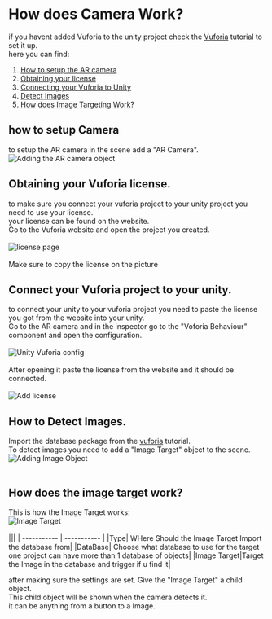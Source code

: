 # How does Camera Work?
if you havent added Vuforia to the unity project check the [Vuforia](VUFORIA.md) tutorial to set it up.  
here you can find:  
1. [How to setup the AR camera](#Setup)  
2. [Obtaining your license](#License)
3. [Connecting your Vuforia to Unity](#Connect)
4. [Detect Images](#AddImage)
5. [How does Image Targeting Work?](#ImageTarget)


<a name = "Setup"></a>
## how to setup Camera  
to setup the AR camera in the scene add a "AR Camera".  
![Adding the AR camera object](https://cdn.discordapp.com/attachments/643913270746677269/981493227607711794/unknown.png)  

<a name = "License"></a>
## Obtaining your Vuforia license.

to make sure you connect your vuforia project to your unity project you need to use your license.  
your license can be found on the website.  
Go to the Vuforia website and open the project you created.  
</br>
![license page](https://cdn.discordapp.com/attachments/643913270746677269/981507594143273041/unknown.png)  
</br>
Make sure to copy the license on the picture 

<a name= "Connect"></a>
## Connect your Vuforia project to your unity.  

to connect your unity to your vuforia project you need to paste the license you got from the website into your unity.  
Go to the AR camera and in the inspector go to the "Voforia Behaviour" component and open the configuration.  
</br>
![Unity Vuforia config](https://cdn.discordapp.com/attachments/643913270746677269/981505902031036426/unknown.png)  
</br>
After opening it paste the license from the website and it should be connected.  
</br>
![Add license](https://cdn.discordapp.com/attachments/643913270746677269/981513642388381736/unknown.png)  

<a name="AddImage"></a>
## How to Detect Images.  
Import the database package from the [vuforia](VUFORIA.md) tutorial.  
To detect images you need to add a "Image Target" object to the scene.
![Adding Image Object](https://cdn.discordapp.com/attachments/643913270746677269/981520614730919936/unknown.png)  
</br>

<a name = "ImageTarget"></a>
## How does the image target work?  
This is how the Image Target works:  
![Image Target](https://cdn.discordapp.com/attachments/643913270746677269/981527937645944852/unknown.png)  
</br>
|||
| ----------- | ----------- |
|Type| WHere Should the Image Target Import the database from|
|DataBase| Choose what database to use for the target one project can have more than 1 database of objects|
|Image Target|Target the Image in the database and trigger if u find it|

after making sure the settings are set. Give the "Image Target" a child object.  
This child object will be shown when the camera detects it.  
it can be anything from a button to a Image.
